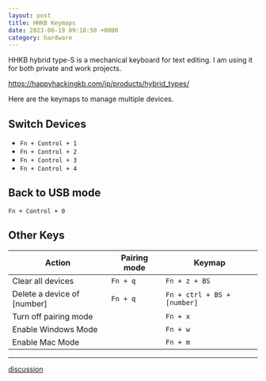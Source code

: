 ```yaml
---
layout: post
title: HHKB Keymaps
date: 2023-08-19 09:18:50 +0000
category: hardware
---
```


HHKB hybrid type-S is a mechanical keyboard for text editing.
I am using it for both private and work projects.

https://happyhackingkb.com/jp/products/hybrid_types/

Here are the keymaps to manage multiple devices.

## Switch Devices

- `Fn + Control + 1`
- `Fn + Control + 2`
- `Fn + Control + 3`
- `Fn + Control + 4`

## Back to USB mode

`Fn + Control + 0`

## Other Keys

| Action                      | Pairing mode | Keymap                      |
|-----------------------------|--------------|-----------------------------|
| Clear all devices           | `Fn + q`     | `Fn + z + BS`               |
| Delete a device of [number] | `Fn + q`     | `Fn + ctrl + BS + [number]` |
| Turn off pairing mode       |              | `Fn + x`                    |
| Enable Windows Mode         |              | `Fn + w`                    |
| Enable Mac Mode             |              | `Fn + m`                    |


---
[discussion](https://github.com/junkpiano/til/issues/25)
